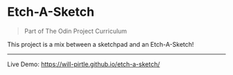 # Etch-A-Sketch

> Part of The Odin Project Curriculum

This project is a mix between a sketchpad and an Etch-A-Sketch! 

---

Live Demo: <https://will-pirtle.github.io/etch-a-sketch/>
